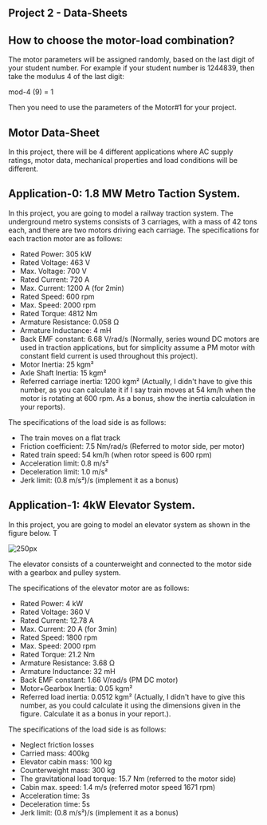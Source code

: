 ## Project 2 - Data-Sheets

## How to choose the motor-load combination?

The motor parameters will be assigned randomly, based on the last digit of your student number. For example if your student number is 1244839, then take the modulus 4 of the last digit:

mod-4 (9) = 1

Then you need to use the parameters of the Motor#1 for your project.

## Motor Data-Sheet

In this project, there will be 4 different applications where AC supply ratings, motor data, mechanical properties and load conditions will be different.

## Application-0: 1.8 MW Metro Taction System.

In this project, you are going to model a railway traction system. The underground metro systems consists of 3 carriages, with a mass of 42 tons each, and there are two motors driving each carriage. The specifications for each traction motor are as follows:

- Rated Power: 305 kW
- Rated Voltage: 463 V
- Max. Voltage: 700 V
- Rated Current: 720 A
- Max. Current: 1200 A (for 2min)
- Rated Speed: 600 rpm
- Max. Speed: 2000 rpm
- Rated Torque: 4812 Nm
- Armature Resistance: 0.058 Ω
- Armature Inductance: 4 mH
- Back EMF constant: 6.68 V/rad/s (Normally, series wound DC motors are used in traction applications, but for simplicity assume a PM motor with constant field current is used throughout this project).
- Motor Inertia: 25 kgm²
- Axle Shaft Inertia: 15 kgm²
- Referred carriage inertia: 1200 kgm² (Actually, I didn't have to give this number, as you can calculate it if I say train moves at 54 km/h when the motor is rotating at 600 rpm. As a bonus, show the inertia calculation in your reports).


The specifications of the load side is as follows:

- The train moves on a flat track
- Friction coefficient: 7.5 Nm/rad/s (Referred to motor side, per motor)
- Rated train speed: 54 km/h (when rotor speed is 600 rpm)
- Acceleration limit: 0.8 m/s²
- Deceleration limit: 1.0 m/s²
- Jerk limit: (0.8 m/s²)/s  (implement it as a bonus)

## Application-1: 4kW Elevator System.

In this project, you are going to model an elevator system as shown in the figure below. T

![250px](./elevator.png)

The elevator consists of a counterweight and connected to the motor side with a gearbox and pulley system.

The specifications of the elevator motor are as follows:

- Rated Power: 4 kW
- Rated Voltage: 360 V
- Rated Current: 12.78 A
- Max. Current: 20 A (for 3min)
- Rated Speed: 1800 rpm
- Max. Speed: 2000 rpm
- Rated Torque: 21.2 Nm
- Armature Resistance: 3.68 Ω
- Armature Inductance: 32 mH
- Back EMF constant: 1.66 V/rad/s (PM DC motor)
- Motor+Gearbox Inertia: 0.05 kgm²
- Referred load inertia: 0.0512 kgm² (Actually, I didn't have to give this number, as you could calculate it using the dimensions given in the figure. Calculate it as a bonus in your report.).

The specifications of the load side is as follows:

- Neglect friction losses
- Carried mass: 400kg
- Elevator cabin mass: 100 kg
- Counterweight mass: 300 kg
- The gravitational load torque: 15.7 Nm (referred to the motor side)
- Cabin max. speed: 1.4 m/s (referred motor speed 1671 rpm)
- Acceleration time: 3s
- Deceleration time: 5s
- Jerk limit: (0.8 m/s²)/s  (implement it as a bonus)
